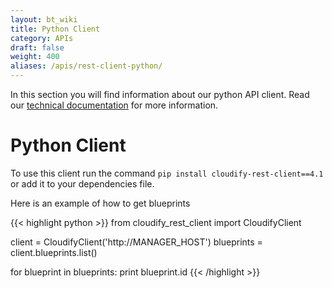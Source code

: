```yaml
---
layout: bt_wiki
title: Python Client
category: APIs
draft: false
weight: 400
aliases: /apis/rest-client-python/
---
```


In this section you will find information about our python API client.
Read our [technical documentation](https://docs.cloudify.co/cloudify-rest-client) for more information.

# Python Client

To use this client run the command `pip install cloudify-rest-client==4.1` or add it to your dependencies file.

Here is an example of how to get blueprints

{{< highlight python >}}
from cloudify_rest_client import CloudifyClient

client = CloudifyClient('http://MANAGER_HOST')
blueprints = client.blueprints.list()

for blueprint in blueprints:
print blueprint.id
{{< /highlight >}}
